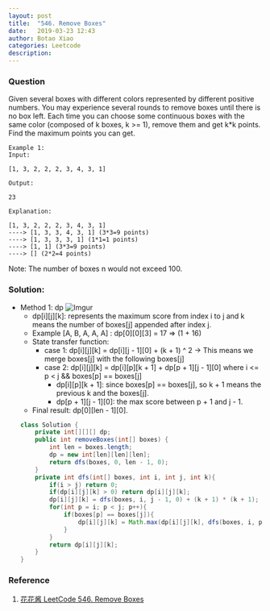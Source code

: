 ```yaml
---
layout: post
title:  "546. Remove Boxes"
date:   2019-03-23 12:43
author: Botao Xiao
categories: Leetcode
description:
---
```

### Question
Given several boxes with different colors represented by different positive numbers.
You may experience several rounds to remove boxes until there is no box left. Each time you can choose some continuous boxes with the same color (composed of k boxes, k >= 1), remove them and get k*k points.
Find the maximum points you can get.

```
Example 1:
Input:

[1, 3, 2, 2, 2, 3, 4, 3, 1]

Output:

23

Explanation:

[1, 3, 2, 2, 2, 3, 4, 3, 1] 
----> [1, 3, 3, 4, 3, 1] (3*3=9 points) 
----> [1, 3, 3, 3, 1] (1*1=1 points) 
----> [1, 1] (3*3=9 points) 
----> [] (2*2=4 points)
```

Note: The number of boxes n would not exceed 100.


### Solution:
* Method 1: dp
    ![Imgur](https://i.imgur.com/McRrZYK.png)
    * dp[i][j][k]: represents the maximum score from index i to j and k means the number of boxes[j] appended after index j.
    * Example [A, B, A, A, A] : dp[0][0][3] = 17 => (1 + 16)
    * State transfer function:
        * case 1: dp[i][j][k] = dp[i][j - 1][0] + (k + 1) ^ 2 -> This means we merge boxes[j] with the following boxes[j]
        * case 2: dp[i][j][k] = dp[i][p][k + 1] + dp[p + 1][j - 1][0] where i <= p < j && boxes[p] == boxes[j]
            * dp[i][p][k + 1]: since boxes[p] == boxes[j], so k + 1 means the previous k and the boxes[j].
            * dp[p + 1][j - 1][0]: the max score between p + 1 and j - 1.
    * Final result: dp[0][len - 1][0].
    ```Java
    class Solution {
        private int[][][] dp;
        public int removeBoxes(int[] boxes) {
            int len = boxes.length;
            dp = new int[len][len][len];
            return dfs(boxes, 0, len - 1, 0);
        }
        private int dfs(int[] boxes, int i, int j, int k){
            if(i > j) return 0;
            if(dp[i][j][k] > 0) return dp[i][j][k];
            dp[i][j][k] = dfs(boxes, i, j - 1, 0) + (k + 1) * (k + 1);
            for(int p = i; p < j; p++){
                if(boxes[p] == boxes[j]){
                    dp[i][j][k] = Math.max(dp[i][j][k], dfs(boxes, i, p, k + 1) + dfs(boxes, p + 1, j - 1, 0));
                }
            }
            return dp[i][j][k];
        }
    }
    ```
   

### Reference
1. [花花酱 LeetCode 546. Remove Boxes](https://zxi.mytechroad.com/blog/dynamic-programming/leetcode-546-remove-boxes/)